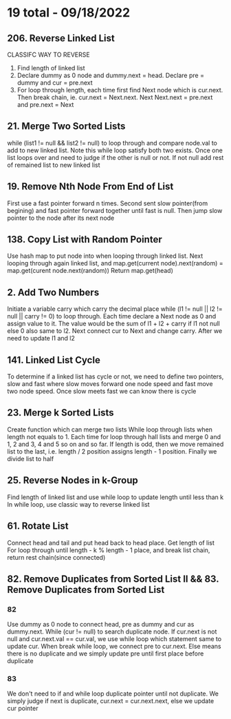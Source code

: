 # 19 total - 09/18/2022

## 206. Reverse Linked List
CLASSIFC WAY TO REVERSE
1. Find length of linked list
2. Declare dummy as 0 node and dummy.next = head. Declare pre = dummy and cur = pre.next
3. For loop through length, each time first find Next node which is cur.next. Then break chain, ie. cur.next = Next.next. Next Next.next = pre.next and pre.next = Next

## 21. Merge Two Sorted Lists
while (list1 != null && list2 != null) to loop through and compare node.val to add to new linked list. Note this while loop satisfy both two exists. Once one list loops over and need to judge if the other is null or not. If not null add rest of remained list to new linked list

## 19. Remove Nth Node From End of List
First use a fast pointer forward n times.
Second sent slow pointer(from begining) and fast pointer forward together until fast is null.
Then jump slow pointer to the node after its next node

## 138. Copy List with Random Pointer
Use hash map to put node into when looping through linked list.
Next looping through again linked list, and map.get(current node).next(random) = map.get(curent node.next(random))
Return map.get(head)

## 2. Add Two Numbers
Initiate a variable carry which carry the decimal place
while (l1 != null || l2 != null || carry != 0) to loop through. Each time declare a Next node as 0 and assign value to it. The value would be the sum of l1 + l2 + carry if l1 not null else 0 also same to l2. Next connect cur to Next and change carry. After we need to update l1 and l2

## 141. Linked List Cycle
To determine if a linked list has cycle or not, we need to define two pointers, slow and fast where slow moves forward one node speed and fast move two node speed. Once slow meets fast we can know there is cycle

## 23. Merge k Sorted Lists
Create function which can merge two lists
While loop through lists when length not equals to 1. Each time for loop through hall lists and merge 0 and 1, 2 and 3, 4 and 5 so on and so far. If length is odd, then we move remained list to the last, i.e. length / 2 position assigns length - 1 position. Finally we divide list to half

## 25. Reverse Nodes in k-Group
Find length of linked list and use while loop to update length until less than k
In while loop, use classic way to reverse linked list

## 61. Rotate List
Connect head and tail and put head back to head place.
Get length of list
For loop through until length - k % length - 1 place, and break list chain, return rest chain(since connected)

## 82. Remove Duplicates from Sorted List II && 83. Remove Duplicates from Sorted List
### 82
Use dummy as 0 node to connect head, pre as dummy and cur as dummy.next. While (cur != null) to search duplicate node. If cur.next is not null and cur.next.val == cur.val, we use while loop which statement same to update cur. When break while loop, we connect pre to cur.next. Else means there is no duplicate and we simply update pre until first place before duplicate
### 83
We don't need to if and while loop duplicate pointer until not duplicate. We simply judge if next is duplicate, cur.next = cur.next.next, else we update cur pointer
